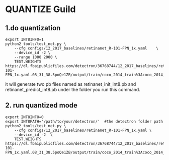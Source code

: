 # QUANTIZE Guild

## 1.do quantization
```
export INT8INFO=1
python2 tools/test_net.py \     
    --cfg configs/12_2017_baselines/retinanet_R-101-FPN_1x.yaml    \ 
    --device_id -2 \
    --range 1000 2000 \  
    TEST.WEIGHTS  https://dl.fbaipublicfiles.com/detectron/36768744/12_2017_baselines/retinanet_R-101-FPN_1x.yaml.08_31_38.5poQe1ZB/output/train/coco_2014_train%3Acoco_2014_valminusminival/retinanet/model_final.pkl 
```

it will generate two pb files named as retinanet_init_int8.pb and retinanet_predict_int8.pb under the folder you run this command. 

## 2. run quantized mode
```
export INT8INFO=0
export INT8PATH='/path/to/your/detectron/'  #the detectron folder path
python2 tools/test_net.py \
    --cfg configs/12_2017_baselines/retinanet_R-101-FPN_1x.yaml \
    --device_id -2  \
    TEST.WEIGHTS  https://dl.fbaipublicfiles.com/detectron/36768744/12_2017_baselines/retinanet_R-101-FPN_1x.yaml.08_31_38.5poQe1ZB/output/train/coco_2014_train%3Acoco_2014_valminusminival/retinanet/model_final.pkl
```

